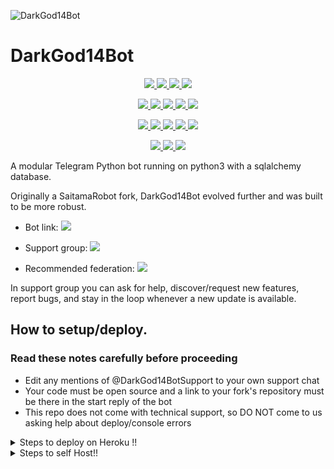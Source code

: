 ![DarkGod14Bot](https://i.imgur.com/LXiUxvu.jpeg)
# DarkGod14Bot

<p align="center">
<a href="https://www.codacy.com/gh/GT-DarkGod14/DarkGod14Bot/dashboard?utm_source=github.com&amp;utm_medium=referral&amp;utm_content=GT-DarkGod14/DarkGod14Bot&amp;utm_campaign=Badge_Grade" alt="Codacy Badge">
<img src="https://app.codacy.com/project/badge/Grade/972e73015aaa4096bf109a79acae8afb" /> </a>
<a href="https://github.com/GT-DarkGod14/DarkGod14Bot" alt="Libraries.io dependency status for GitHub repo"> <img src="https://img.shields.io/librariesio/github/GT-DarkGod14/DarkGod14Bot?style=flat&logo=github&color=red" /> </a>
<a href="https://github.com/GT-DarkGod14/DarkGod14Bot/network/members" alt="GitHub stars"> <img src="https://img.shields.io/github/stars/GT-DarkGod14/DarkGod14Bot?style=flat&logo=github&color=yellow" /> </a>
<a href="https://github.com/GT-DarkGod14/DarkGod14Bot/network/members" alt="GitHub forks"> <img src="https://img.shields.io/github/forks/GT-DarkGod14/DarkGod14Bot" /> </a>
</p>
<p align="center">
<a href="https://github.com/GT-DarkGod14/DarkGod14Bot" alt="GitHub commit activity"> <img src="https://img.shields.io/github/commit-activity/m/GT-DarkGod14/DarkGod14Bot" /> </a>
<a href="https://github.com/GT-DarkGod14/DarkGod14Bot/graphs/contributors" alt="GitHub contributors"> <img src="https://img.shields.io/github/contributors/GT-DarkGod14/DarkGod14Bot?style=flat&logo=github" /> </a>
<a href="https://github.com/GT-DarkGod14/DarkGod14Bot" alt="GitHub closed pull requests"> <img src="https://img.shields.io/github/issues-pr-closed-raw/GT-DarkGod14/DarkGod14Bot?color=success" /> </a>
<a href="https://github.com/GT-DarkGod14/DarkGod14Bot" alt="GitHub issues"> <img src="https://img.shields.io/github/issues-raw/GT-DarkGod14/DarkGod14Bot?style=flat&logo=github&color=red" /> </a>
<a href="https://github.com/GT-DarkGod14/DarkGod14Bot" alt="GitHub closed issues"> <img src="https://img.shields.io/github/issues-closed-raw/GT-DarkGod14/DarkGod14Bot?style=flat&logo=github&color=success" /> </a>
</p>
<p align="center">
<a href="https://www.python.org/" alt="made-with-python"> <img src="https://img.shields.io/badge/made%20with-Python-1f425f.svg?style=flat&logo=python&color=blue" /> </a>
<a href="https://github.com/GT-DarkGod14/DarkGod14Bot" alt="Python supported versions"> <img src="https://img.shields.io/badge/python-3.6%20%7C%203.7%20%7C%203.8%20%7C%203.9%20%7C%203.10-blue" /> </a>
<a href="https://github.com/GT-DarkGod14/DarkGod14Bot" alt="Ptb version"> <img src="https://img.shields.io/badge/Ptb-v13.11-blue" /> </a>
<a href="https://github.com/GT-DarkGod14/DarkGod14Bot" alt="GitHub repo size"> <img src="https://img.shields.io/github/repo-size/GT-DarkGod14/DarkGod14Bot" /> </a>
<a href="https://github.com/GT-DarkGod14/DarkGod14Bot/blob/master/LICENSE" alt="GPLv3 license"> <img src="https://img.shields.io/github/license/GT-DarkGod14/DarkGod14Bot?style=flat&logo=github&color=success" /> </a>
</p>
<p align="center">
<a href="" alt="GT-DarkGod14"> <img src="https://img.shields.io/badge/built%20by-GT-DarkGod14-blue" /> </a>
<a href="https://github.com/GT-DarkGod14/DarkGod14Bot/graphs/commit-activity" alt="Maintenance"> <img src="https://img.shields.io/badge/maintained%3F-yes-blue.svg" /> </a>
<a href="https://makeapullrequest.com" alt="PRs Welcome"> <img src="https://img.shields.io/badge/PRs-welcome-blue.svg" /> </a>
</p>

A modular Telegram Python bot running on python3 with a sqlalchemy database.

Originally a SaitamaRobot fork, DarkGod14Bot evolved further and was built to be more robust. 

* Bot link:  <a href="https://t.me/DarkGod14Bot" alt="DarkGod14Bot"> <img src="https://img.shields.io/badge/%F0%9F%A4%96%20-DarkGod14Bot-blue" /> </a>

* Support group:  <a href="https://t.me/DarkGod14BotSupport" alt="DarkGod14BotSupport"> <img src="https://aleen42.github.io/badges/src/telegram.svg" /> </a>

* Recommended federation:  <a href="https://t.me/AltGodnessFed" alt="GodnessFed"> <img src="https://img.shields.io/badge/🚫-GodnessFed-red" /> </a>

In support group you can ask for help, discover/request new features, report bugs, and stay in the loop whenever a new update is available. 


## How to setup/deploy.

### Read these notes carefully before proceeding 
 - Edit any mentions of @DarkGod14BotSupport to your own support chat
 - Your code must be open source and a link to your fork's repository must be there in the start reply of the bot
 - This repo does not come with technical support, so DO NOT come to us asking help about deploy/console errors


 <details>
  <summary>Steps to deploy on Heroku !! </summary>

```
Fill in all the details, Deploy!
Now go to https://dashboard.heroku.com/apps/(app-name)/resources ( Replace (app-name) with your app name )
REMEMBER: Turn on worker dyno (Don't worry It's free :D) & Webhook
Now send the bot /start, If it doesn't respond go to https://dashboard.heroku.com/apps/(app-name)/settings and remove webhook and port.
```

  [![Deploy](https://www.herokucdn.com/deploy/button.svg)](https://heroku.com/deploy?template=https://github.com/GT-DarkGod14/DarkGod14Bot.git)

</details>  

<details>
  <summary>Steps to self Host!! </summary>

  ## Setting up the bot (Read this before trying to use!):
Please make sure to use python3.6, as I cannot guarantee everything will work as expected on older Python versions!
This is because markdown parsing is done by iterating through a dict, which is ordered by default in 3.6.

  ### Configuration

There are two possible ways of configuring your bot: a config.py file, or ENV variables.

The preferred version is to use a `config.py` file, as it makes it easier to see all your settings grouped together.
This file should be placed in your `DarkGod14Bot` folder, alongside the `__main__.py` file. 
This is where your bot token will be loaded from, as well as your database URI (if you're using a database), and most of
your other settings.

It is recommended to import sample_config and extend the Config class, as this will ensure your config contains all
defaults set in the sample_config, hence making it easier to upgrade.

An example `config.py` file could be:
```
from DarkGod14Bot.sample_config import Config

class Development(Config):
    OWNER_ID = 254318997  # your telegram ID
    OWNER_USERNAME = "SonOfLars"  # your telegram username
    API_KEY = "your bot api key"  # your api key, as provided by the @botfather
    SQLALCHEMY_DATABASE_URI = 'postgresql://username:password@localhost:5432/database'  # sample db credentials
    JOIN_LOGGER = '-1234567890' # some group chat that your bot is a member of
    USE_JOIN_LOGGER = True
    SUDO_USERS = [18673980, 83489514]  # List of id's for users which have sudo access to the bot.
    LOAD = []
    NO_LOAD = ['translation']
```

If you can't have a config.py file (EG on Heroku), it is also possible to use environment variables.
So just go and read the config sample file. 

  ### Python dependencies

Install the necessary Python dependencies by moving to the project directory and running:

`pip3 install -r requirements.txt`

This will install all the necessary python packages.

  ### Database

If you wish to use a database-dependent module (eg: locks, notes, userinfo, users, filters, welcomes),
you'll need to have a database installed on your system. I use Postgres, so I recommend using it for optimal compatibility.

In the case of Postgres, this is how you would set up a database on a Debian/ubuntu system. Other distributions may vary.

- install postgresql:

`sudo apt-get update && sudo apt-get install postgresql`

- change to the Postgres user:

`sudo su - postgres`

- create a new database user (change YOUR_USER appropriately):

`createuser -P -s -e YOUR_USER`

This will be followed by you need to input your password.

- create a new database table:

`createdb -O YOUR_USER YOUR_DB_NAME`

Change YOUR_USER and YOUR_DB_NAME appropriately.

- finally:

`psql YOUR_DB_NAME -h YOUR_HOST YOUR_USER`

This will allow you to connect to your database via your terminal.
By default, YOUR_HOST should be 0.0.0.0:5432.

You should now be able to build your database URI. This will be:

`sqldbtype://username:pw@hostname:port/db_name`

Replace sqldbtype with whichever DB you're using (eg Postgres, MySQL, SQLite, etc)
repeat for your username, password, hostname (localhost?), port (5432?), and DB name.

  ## Modules
   ### Setting load order.

The module load order can be changed via the `LOAD` and `NO_LOAD` configuration settings.
These should both represent lists.

If `LOAD` is an empty list, all modules in `modules/` will be selected for loading by default.

If `NO_LOAD` is not present or is an empty list, all modules selected for loading will be loaded.

If a module is in both `LOAD` and `NO_LOAD`, the module will not be loaded - `NO_LOAD` takes priority.

   ### Creating your own modules.

Creating a module has been simplified as much as possible - but do not hesitate to suggest further simplification.

All that is needed is that your .py file is in the modules folder.

To add commands, make sure to import the dispatcher via

`from DarkGod14Bot import dispatcher`.

You can then add commands using the usual

`dispatcher.add_handler()`.

Assigning the `__help__` variable to a string describing this modules' available
commands will allow the bot to load it and add the documentation for
your module to the `/help` command. Setting the `__mod_name__` variable will also allow you to use a nicer, user-friendly name for a module.

The `__migrate__()` function is used for migrating chats - when a chat is upgraded to a supergroup, the ID changes, so 
it is necessary to migrate it in the DB.

The `__stats__()` function is for retrieving module statistics, eg number of users, number of chats. This is accessed 
through the `/stats` command, which is only available to the bot owner.

## Starting the bot.

Once you've set up your database and your configuration is complete, simply run (Linux):

`python3 -m DarkGod14Bot`

For queries or any issues regarding the bot please open an issue ticket or visit us at [DarkGod14BotSupport](https://t.me/DarkGod14BotSupport)


## Credits
The bot is based on the original work done by [PaulSonOfLars](https://github.com/PaulSonOfLars) and [AnimeKaizoku](https://github.com/AnimeKaizoku)
All original credits go to Paul and AnimeKaizoku, Without their efforts, this fork would not have been possible!

Any other authorship/credits can be seen through the commits.

Should any be missing kindly let us know at [DarkGod14BotSupport](https://t.me/DarkGod14BotSupport) or simply submit a pull request on the readme.
